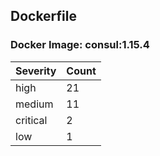 ## Dockerfile

### Docker Image: consul:1.15.4
| Severity | Count |
|----------|-------|
| high | 21 |
| medium | 11 |
| critical | 2 |
| low | 1 |